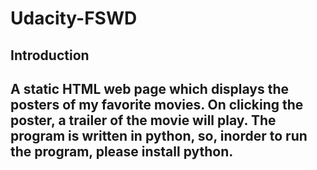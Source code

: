 # Udacity-FSWD
<h2>Introduction<h2>
A static HTML web page which displays the posters of my favorite movies. On clicking the poster, a trailer of the movie will play.</n>
The program is written in python, so, inorder to run the program, please install python. 
